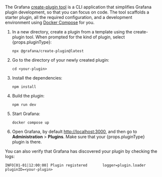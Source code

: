 The Grafana [create-plugin tool](https://www.npmjs.com/package/@grafana/create-plugin) is a CLI application that simplifies Grafana plugin development, so that you can focus on code. The tool scaffolds a starter plugin, all the required configuration, and a development environment using [Docker Compose](https://docs.docker.com/compose/) for you.

1. In a new directory, create a plugin from a template using the create-plugin tool. When prompted for the kind of plugin, select {props.pluginType}:

   ```shell
   npx @grafana/create-plugin@latest
   ```

2. Go to the directory of your newly created plugin:

   ```shell
   cd <your-plugin>
   ```

3. Install the dependencies:

   ```shell
   npm install
   ```

4. Build the plugin:

   ```shell
   npm run dev
   ```

5. Start Grafana:

   ```shell
   docker compose up
   ```

6. Open Grafana, by default [http://localhost:3000](http://localhost:3000), and then go to **Administration** > **Plugins**. Make sure that your {props.pluginType} plugin is there.

You can also verify that Grafana has discovered your plugin by checking the logs:

```
INFO[01-01|12:00:00] Plugin registered       logger=plugin.loader pluginID=<your-plugin>
```
